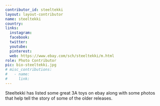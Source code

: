 ```yaml
---
contributor_id: steeltekki
layout: layout-contributor
name: steeltekki
country: 
links:
  instagram: 
  facebook:
  twitter: 
  youtube:
  pinterest: 
  web: https://www.ebay.com/sch/steeltekki/m.html
role: Photo Contributor
pic: bio-steeltekki.jpg
# misc_contributions:
#   - name:  
#     link: 
---
```

Steeltekki has listed some great 3A toys on ebay along with some photos that help tell the story of some of the older releases.